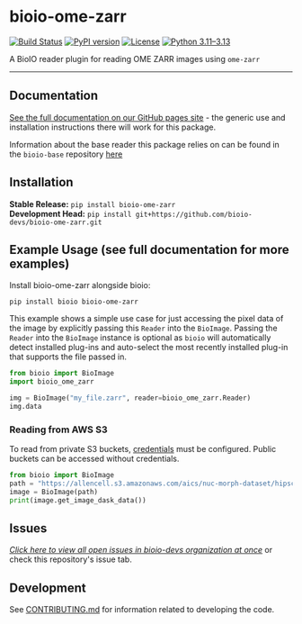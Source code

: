 # bioio-ome-zarr

[![Build Status](https://github.com/bioio-devs/bioio-ome-zarr/actions/workflows/ci.yml/badge.svg)](https://github.com/bioio-devs/bioio-ome-zarr/actions)
[![PyPI version](https://badge.fury.io/py/bioio-ome-zarr.svg)](https://badge.fury.io/py/bioio-ome-zarr)
[![License](https://img.shields.io/badge/License-BSD%203--Clause-blue.svg)](https://opensource.org/licenses/BSD-3-Clause)
[![Python 3.11–3.13](https://img.shields.io/badge/python-3.11--3.13-blue.svg)](https://www.python.org/downloads/)

A BioIO reader plugin for reading OME ZARR images using `ome-zarr`

---


## Documentation

[See the full documentation on our GitHub pages site](https://bioio-devs.github.io/bioio/OVERVIEW.html) - the generic use and installation instructions there will work for this package.

Information about the base reader this package relies on can be found in the `bioio-base` repository [here](https://github.com/bioio-devs/bioio-base)

## Installation

**Stable Release:** `pip install bioio-ome-zarr`<br>
**Development Head:** `pip install git+https://github.com/bioio-devs/bioio-ome-zarr.git`

## Example Usage (see full documentation for more examples)

Install bioio-ome-zarr alongside bioio:

`pip install bioio bioio-ome-zarr`


This example shows a simple use case for just accessing the pixel data of the image
by explicitly passing this `Reader` into the `BioImage`. Passing the `Reader` into
the `BioImage` instance is optional as `bioio` will automatically detect installed
plug-ins and auto-select the most recently installed plug-in that supports the file
passed in.
```python
from bioio import BioImage
import bioio_ome_zarr

img = BioImage("my_file.zarr", reader=bioio_ome_zarr.Reader)
img.data
```

### Reading from AWS S3
To read from private S3 buckets, [credentials](https://docs.aws.amazon.com/cli/latest/userguide/cli-configure-files.html) must be configured. Public buckets can be accessed without credentials.
```python
from bioio import BioImage
path = "https://allencell.s3.amazonaws.com/aics/nuc-morph-dataset/hipsc_fov_nuclei_timelapse_dataset/hipsc_fov_nuclei_timelapse_data_used_for_analysis/baseline_colonies_fov_timelapse_dataset/20200323_09_small/raw.ome.zarr"
image = BioImage(path)
print(image.get_image_dask_data())
```

## Issues
[_Click here to view all open issues in bioio-devs organization at once_](https://github.com/search?q=user%3Abioio-devs+is%3Aissue+is%3Aopen&type=issues&ref=advsearch) or check this repository's issue tab.


## Development

See [CONTRIBUTING.md](CONTRIBUTING.md) for information related to developing the code.
